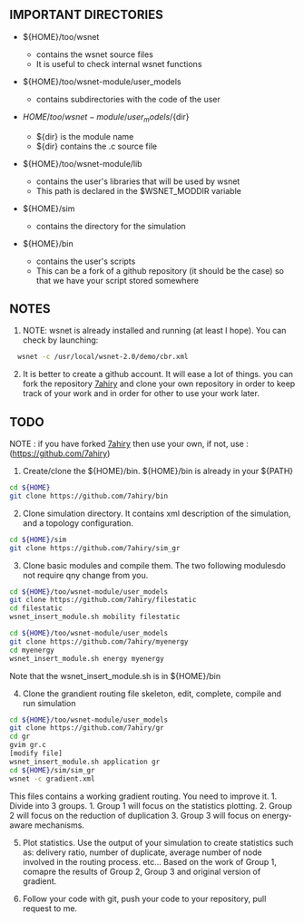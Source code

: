 ## IMPORTANT DIRECTORIES

- ${HOME}/too/wsnet
  - contains the wsnet source files
  - It is useful to check internal wsnet functions

- ${HOME}/too/wsnet-module/user_models 
  - contains subdirectories with the code of the user

- ${HOME}/too/wsnet-module/user_models/${dir}
  - ${dir} is the module name
  - ${dir} contains the .c source file


- ${HOME}/too/wsnet-module/lib
  - contains the user's libraries that will be used by wsnet
  - This path is declared in the $WSNET_MODDIR variable

- ${HOME}/sim
  - contains the directory for the simulation

- ${HOME}/bin
  - contains the user's scripts
  - This can be a fork of a github repository (it should be the case) so that we have your script stored somewhere


## NOTES
  1. NOTE: wsnet is already installed and running (at least I hope). You can check by launching: 
  
  ```sh
    wsnet -c /usr/local/wsnet-2.0/demo/cbr.xml
  ```
  
  2. It is better to create a github account. It will ease a lot of things. you can fork the repository [7ahiry](https://github.com/7ahiry) and clone your own repository in order to keep track of your work and in order for other to use your work later.

## TODO
NOTE : if you have forked [7ahiry](https://github.com/7ahiry) then use your own, if not, use : (https://github.com/7ahiry)

  1. Create/clone the ${HOME}/bin. ${HOME}/bin is already in your ${PATH}
  ```sh
  cd ${HOME}
  git clone https://github.com/7ahiry/bin
  ```
  
  2. Clone simulation directory. It contains xml description of the simulation, and a topology configuration.
  ```sh
  cd ${HOME}/sim
  git clone https://github.com/7ahiry/sim_gr
  ```
  
  3. Clone basic modules and compile them. The two following modulesdo not require qny change from you. 
  ```sh
  cd ${HOME}/too/wsnet-module/user_models
  git clone https://github.com/7ahiry/filestatic
  cd filestatic
  wsnet_insert_module.sh mobility filestatic
  ```
  ```sh
  cd ${HOME}/too/wsnet-module/user_models
  git clone https://github.com/7ahiry/myenergy
  cd myenergy
  wsnet_insert_module.sh energy myenergy
  ```
  Note that the wsnet_insert_module.sh is in ${HOME}/bin
  
  4. Clone the grandient routing file skeleton, edit, complete, compile and run simulation
  ```sh
  cd ${HOME}/too/wsnet-module/user_models
  git clone https://github.com/7ahiry/gr
  cd gr
  gvim gr.c
  [modify file]
  wsnet_insert_module.sh application gr 
  cd ${HOME}/sim/sim_gr
  wsnet -c gradient.xml
  ```
  This files contains a working gradient routing. You need to improve it. 
      1. Divide into 3 groups.
        1. Group 1 will focus on the statistics plotting.
        2. Group 2 will focus on the reduction of duplication
        3. Group 3 will focus on energy-aware mechanisms.
        
  5. Plot statistics. Use the output of your simulation to create statistics such as: delivery ratio, number of duplicate, average number of node involved in the routing process. etc... Based on the work of Group 1, comapre the results of Group 2, Group 3 and original version of gradient.
  
  6. Follow your code with git, push your code to your repository, pull request to me. 

